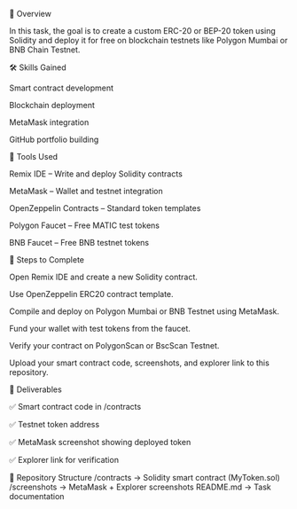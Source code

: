 📌 Overview

In this task, the goal is to create a custom ERC-20 or BEP-20 token using Solidity and deploy it for free on blockchain testnets like Polygon Mumbai or BNB Chain Testnet.

🛠 Skills Gained

Smart contract development

Blockchain deployment

MetaMask integration

GitHub portfolio building

🧰 Tools Used

Remix IDE
 – Write and deploy Solidity contracts

MetaMask
 – Wallet and testnet integration

OpenZeppelin Contracts
 – Standard token templates

Polygon Faucet
 – Free MATIC test tokens

BNB Faucet
 – Free BNB testnet tokens

🚀 Steps to Complete

Open Remix IDE and create a new Solidity contract.

Use OpenZeppelin ERC20 contract template.

Compile and deploy on Polygon Mumbai or BNB Testnet using MetaMask.

Fund your wallet with test tokens from the faucet.

Verify your contract on PolygonScan or BscScan Testnet.

Upload your smart contract code, screenshots, and explorer link to this repository.

📂 Deliverables

✅ Smart contract code in /contracts

✅ Testnet token address

✅ MetaMask screenshot showing deployed token

✅ Explorer link for verification

📂 Repository Structure
/contracts        -> Solidity smart contract (MyToken.sol)
/screenshots      -> MetaMask + Explorer screenshots
README.md         -> Task documentation
